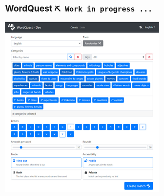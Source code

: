 # WordQuest `⛏ Work in progress ...`

![Screenshot of new match creation step](docs/screenshots/match_creation_-_en.jpg)
